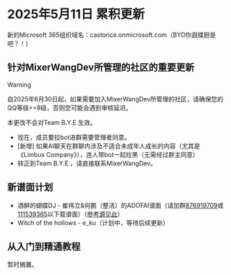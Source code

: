 # 2025年5月11日 累积更新

新的Microsoft 365组织域名：castorice.onmicrosoft.com（BYD你遐蝶厨是吧？！）

## 针对MixerWangDev所管理的社区的重要更新

> [!WARNING]
>
> 自2025年6月30日起，如果需要加入MixerWangDev所管理的社区，请确保您的QQ等级>=8级，否则您可能会遇到审核延迟。
>
> 本更改不会对Team B.Y.E.生效。

* 现在，成员要拉bot进群需要管理者同意。
* [新增] 如果AI聊天在群聊内涉及不适合未成年人成长的内容（尤其是《Limbus Company》），连人带bot一起拉黑（无需经过群主同意）
* 转正到Team B.Y.E.，请直接联系MixerWangDev。

## 新谱面计划

* 酒醉的蝴蝶DJ - 崔伟立&何鹏（整活）的ADOFAI谱面（请加群[876919709](https://qm.qq.com/q/7ZifjVDBy8)或[111539365](https://qm.qq.com/q/WPesxP9o2q)以下载谱面）（[参考源见此](https://www.bilibili.com/video/BV1wu41187YJ/)）
* Witch of the hollows - e_ku（计划中，等待后续更新）

## 从入门到精通教程

暂时搁置。